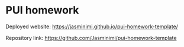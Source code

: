 # PUI homework

Deployed website: https://jasminimi.github.io/pui-homework-template/

Repository link: https://github.com/Jasminimi/pui-homework-template
